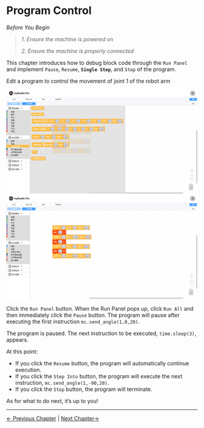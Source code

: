 # Program Control

*Before You Begin*

> *1. Ensure the machine is powered on*
>
> *2. Ensure the machine is properly connected*

This chapter introduces how to debug block code through the `Run Panel` and implement `Pause`, `Resume`, **`Single Step`**, and `Stop` of the program.

Edit a program to control the movement of joint 1 of the robot arm

<img src="../../../resources/3-FunctionsAndApplications/5.myBlockly/blockly/program1.png" />

<img src="../../../resources/3-FunctionsAndApplications/5.myBlockly/blockly/program2.png" />

Click the `Run Panel` button. When the Run Panel pops up, click `Run All` and then immediately click the `Pause` button. The program will pause after executing the first instruction `mc.send_angle(1,0,20)`.

The program is paused. The next instruction to be executed, `time.sleep(3)`, appears.

At this point:

- If you click the `Resume` button, the program will automatically continue execution.
- If you click the `Step Into` button, the program will execute the next instruction, `mc.send_angle(1,-90,20)`.
- If you click the `Stop` button, the program will terminate.

As for what to do next, it’s up to you!

---

[← Previous Chapter](./5.5.7-singleStep.md) | [Next Chapter→](./5.5.9-waypoint.md)